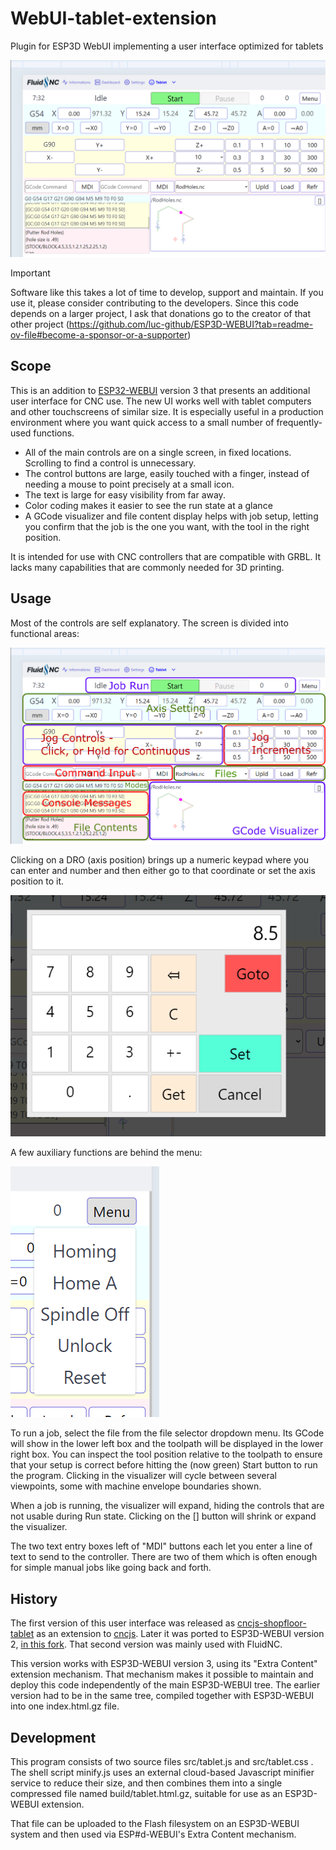 # WebUI-tablet-extension
Plugin for ESP3D WebUI implementing a user interface optimized for tablets

![Screenshot](doc/screenshot.png)

> [!IMPORTANT]
> Software like this takes a lot of time to develop, support and maintain.  If you use it, please consider contributing to the developers.  Since this code depends on a larger project, I ask that donations go to the creator of that other project 
(https://github.com/luc-github/ESP3D-WEBUI?tab=readme-ov-file#become-a-sponsor-or-a-supporter)

## Scope

This is an addition to [ESP32-WEBUI](https://github.com/luc-github/ESP3D-WEBUI.git) version 3 that presents an additional user interface for CNC use.  The new UI works well with
tablet computers and other touchscreens of similar size.  It is especially useful in a production environment where you want quick access to a small number of
frequently-used functions.

* All of the main controls are on a single screen, in fixed locations.  Scrolling to find a control is unnecessary.
* The control buttons are large, easily touched with a finger, instead of needing a mouse to point precisely at a small icon.
* The text is large for easy visibility from far away.
* Color coding makes it easier to see the run state at a glance
* A GCode visualizer and file content display helps with job setup, letting you confirm that the job is the one you want, with the tool in the right position.

It is intended for use with CNC controllers that are compatible with GRBL.  It lacks many capabilities that are commonly needed for 3D printing.

## Usage

Most of the controls are self explanatory.  The screen is divided into functional areas:

![Areas](doc/controls.png)

Clicking on a DRO (axis position) brings up a numeric keypad where you can enter and number and then either go to that coordinate or set the axis position to it.

![Numpad](doc/numpad.png)

A few auxiliary functions are behind the menu:

![Menu](doc/menu.png)

To run a job, select the file from the file selector dropdown menu.  Its GCode will show in the lower left box and the toolpath will be displayed in the lower right box.  You can inspect the tool position relative to the toolpath to ensure that your setup is correct before hitting the (now green) Start button to run the program.  Clicking in the visualizer will cycle between several viewpoints, some with machine envelope boundaries shown.

When a job is running, the visualizer will expand, hiding the controls that are not usable during Run state.  Clicking on the [] button will shrink or expand the visualizer.

The two text entry boxes left of "MDI" buttons each let you enter a line of text to send to the controller.  There are two of them which is often enough for simple manual jobs like going back and forth.

## History

The first version of this user interface was released as [cncjs-shopfloor-tablet](https://github.com/MitchBradley/cncjs-shopfloor-tablet.git) as an extension to [cncjs](https://github.com/cncjs/cncjs.git).  Later it was ported to ESP3D-WEBUI version 2, [in this fork](https://github.com/MitchBradley/ESP3D-WEBUI.git/tree/#revamp).  That second version was mainly used with FluidNC.

This version works with ESP3D-WEBUI version 3, using its "Extra Content" extension mechanism.  That mechanism makes it possible to maintain and deploy this code independently of the main ESP3D-WEBUI tree.  The earlier version had to be in the same tree, compiled together with ESP3D-WEBUI into one index.html.gz file.

## Development

This program consists of two source files src/tablet.js and src/tablet.css .  The shell script minify.js uses an external cloud-based Javascript minifier service to reduce their size, and then combines them into a single compressed file named build/tablet.html.gz, suitable for use as an ESP3D-WEBUI extension.

That file can be uploaded to the Flash filesystem on an ESP3D-WEBUI system and then used via ESP#d-WEBUI's Extra Content mechanism.
